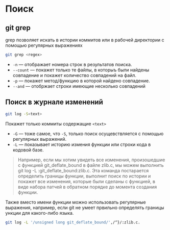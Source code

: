 # Поиск

## git grep

grep позволяет искать в истории коммитов или в рабочей директории с помощью регулярных выражениях
```bash
git grep <regex>
```
* `-n` — отображает номера строк в результатов поиска.
* `--count` — покажет только те файлы, в которыъ были найдены совпадение и покажет количество совпадений на файл.
* `-p` — покажет метод/функцию в которой найдено совпадение.
* `--and` — отобржает строки имеющие несколько совпадений

## Поиск в журнале изменений 

```bash
git log -S<text>
```
Покажет только коммиты содержащие `<text>`

* `-G` — тоже самое, что `-S`, только поиск осущевствляется с помощью регулярных выражений.
* `-L` — показывает историю измения функции или строки кода в кодовой базе. 
>Например, если мы хотим увидеть все изменения, произошедшие с функцией git_deflate_bound в файле zlib.c, мы можем выполнить git log -L :git_deflate_bound:zlib.c. Эта команда постарается определить границы функции, выполнит поиск по истории и покажет все изменения, которые были сделаны с функцией, в виде набора патчей в обратном порядке до момента создания функции.

Также вместо имени функции можно использовать регулярные выражения, например, если git не умеет првильно определять границы ункции для какого-либо языка. 
```bash
git log -L '/unsigned long git_deflate_bound/',/^}/:zlib.c.
```
